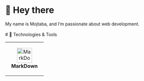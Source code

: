 # 👋 Hey there

<div align="justify">
My name is Mojtaba, and I’m passionate about web development.
</div>
<br/>
# 🔧 Technologies & Tools

<table>
    <td align="center" height="108" width="108">
      <img
        src="https://www.markdownguide.org/assets/images/markdown-mark-white.svg"
        width="48"
        height="48"
        alt="MarkDown-language"
      />
      <br /><strong>MarkDown</strong>
    </td>
  </tr>
</table>
